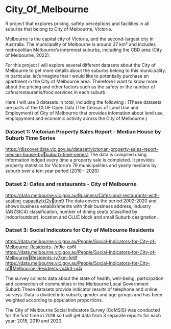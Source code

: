 # City_Of_Melbourne
R project that explores pricing, safety perceptions and facilities in all suburbs that belong to City of Melbourne, Victoria.

Melbourne is the capital city of Victoria, and the second-largest city in Australia. 
The municipality  of Melbourne is around 37 km² and includes metropolitan Melbourne’s innermost suburbs, including the CBD area (City of Melbourne, 2022).

For this project I will explore several different datasets about the City of Melbourne to get  more details about the suburbs belong to this municipality. 
In particular, let’s imagine that I would like to potentially purchase an apartment in the City of Melbourne area. 
Therefore I want to know more about the pricing and other factors such as the safety or the number of cafes/restaurants/food services in each suburb.

Here I will use 3 datasets in total, including the following :
(These datasets are parts of the CLUE Open Data (The Census of Land Use and Employment) of City of Melbourne that provides infomation about land use, emplopyment and economic activity across 
the City of Melbourne.)

### Dataset 1: Victorian Property Sales Report - Median House by Suburb Time Series

https://discover.data.vic.gov.au/dataset/victorian-property-sales-report-median-house-bysuburb-time-series1
The data is compiled using information lodged every time a property sale is completed. It provides 
property statistics for Victoria’s 79 municipalities and yearly medians by suburb over a ten-year 
period (2010 - 2020)

### Datset 2: Cafes and restaurants - City of Melbourne

https://data.melbourne.vic.gov.au/Business/Cafes-and-restaurants-with-seating-capacity/xt2ytnn9
The data covers the period 2002-2020 and shows business establishments with their business 
address, industry (ANZSIC4) classification, number of dining seats (classified by indoor/outdoor), 
location and CLUE block and small Suburb designation.

### Datset 3: Social Indicators for City of Melbourne Residents

https://data.melbourne.vic.gov.au/People/Social-Indicators-for-City-of-Melbourne-Residents-
/n9ie-cp6t https://data.melbourne.vic.gov.au/People/Social-Indicators-for-City-of-MelbourneResidents-/y7km-5r6f https://data.melbourne.vic.gov.au/People/Social-Indicators-for-City-ofMelbourne-Residents-/x4k3-uj4j

The survey collects data about the state of health, well-being, participation and connection of 
communities in the Melbourne Local Government Suburb.These datasets provide indicator results 
of telephone and online surveys. Data is divided into suburb, gender and age groups and has been 
weighted according to population proportions.

The City of Melbourne Social Indicators Survey (CoMSIS) was conducted for the first time in 2018 
so I will get data from 3 separate reports for each year: 2018, 2019 and 2020.
